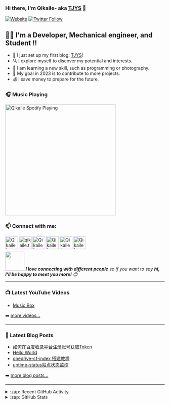 ### Hi there, I'm Qikaile- aka [TJYS][website] 👋

[![Website](https://img.shields.io/website?label=qikaile.tk&style=for-the-badge&url=https%3A%2F%2Fcodestackr.com)](https://qikaile.tk)
[![Twitter Follow](https://img.shields.io/twitter/follow/qikaile?color=1DA1F2&logo=twitter&style=for-the-badge)](https://twitter.com/intent/follow?original_referer=https%3A%2F%2Fgithub.com%2FcodeSTACKr&screen_name=qikaile)


## 👨‍💻 I'm a Developer, Mechanical engineer, and Student !!

- 🔭 I just set up my first blog: [TJYS][website]!
- 🔍 I explore myself to discover my potential and interests.
- 🌱 I am learning a new skill, such as programming or photography.
- 🎯 My goal in 2023 is to contribute to more projects.
- 💰 I save money to prepare for the future.


### 🎧 Music Playing 

[<img src="https://spotify.qikaile.tk/api/spotify" alt="Qikaile Spotify Playing" width="350" />](https://open.spotify.com/user/nalvfc5s1w552zttp8r4ya8jp)

### :mailbox: Connect with me:
[<img align="left" alt="Qikaile | Gmail" width="40px" src="https://img.icons8.com/bubbles/50/000000/gmail.png" />][gmail]
[<img align="left" alt="qikaile.tk" width="40px" src="https://img.icons8.com/bubbles/50/000000/earth-planet.png" />][website]
[<img align="left" alt="Qikaile | YouTube" width="40px" src="https://img.icons8.com/bubbles/50/000000/youtube.png" />][youtube]
[<img align="left" alt="Qikaile | Facebook" width="40px" src="https://img.icons8.com/bubbles/50/000000/facebook.png" />][facebook]
[<img align="left" alt="Qikaile | Twitter" width="40px" src="https://img.icons8.com/bubbles/50/000000/twitter-squared.png" />][twitter]
[<img align="left" alt="Qikaile | Instagram" width="40px" src="https://img.icons8.com/bubbles/50/000000/instagram.png" />][instagram]

<br />
<br />


<img src="https://media.giphy.com/media/LnQjpWaON8nhr21vNW/giphy.gif" width="60"> <em><b>I love connecting with different people</b> so if you want to say <b>hi, I'll be happy to meet you more!</b> 😊</em>

---

### 📺 Latest YouTube Videos

<!-- YOUTUBE:START -->
- [Music Box](https://www.youtube.com/watch?v=0iHvQjwq3x8)
<!-- YOUTUBE:END -->

➡️ [more videos...](https://youtube.com/channel/UCCY24D6Az4xT2XUHpqjHMpg)

---

### 📕 Latest Blog Posts

<!-- BLOG-POST-LIST:START -->
- [如何在百度收录平台注册账号获取Token](https://qikaile.tk/baidu-token.html)
- [Hello World](https://qikaile.tk/hello-world.html)
- [onedrive-cf-index 搭建教程](https://qikaile.tk/onedrive-cf-index-tutorial.html)
- [uptime-status站点状态监控](https://qikaile.tk/uptime-status.html)
<!-- BLOG-POST-LIST:END -->

➡️ [more blog posts...](https://www.qikaile.tk)

---
<details>
  <summary>:zap: Recent GitHub Activity</summary>
  
<!--START_SECTION:activity-->
1. 🎉 Merged PR [#1](https://github.com/Qikaile/Python-100-Days/pull/1) in [Qikaile/Python-100-Days](https://github.com/Qikaile/Python-100-Days)
2. 💪 Opened PR [#1](https://github.com/Qikaile/Python-100-Days/pull/1) in [Qikaile/Python-100-Days](https://github.com/Qikaile/Python-100-Days)
3. 🎉 Merged PR [#1](https://github.com/Qikaile/OneManager-php/pull/1) in [Qikaile/OneManager-php](https://github.com/Qikaile/OneManager-php)
4. 💪 Opened PR [#1](https://github.com/Qikaile/OneManager-php/pull/1) in [Qikaile/OneManager-php](https://github.com/Qikaile/OneManager-php)
5. 💪 Opened PR [#51](https://github.com/js-cool/js.cool/pull/51) in [js-cool/js.cool](https://github.com/js-cool/js.cool)
<!--END_SECTION:activity-->

</details>
<details>
  <summary>:zap: GitHub Stats</summary>

<img height="180em" src="https://github-readme-stats.tjys.ml/api?username=qikaile&show_icons=true&hide_border=true" />
<img height="180em" src="https://github-readme-stats.tjys.ml/api/top-langs/?username=qikaile&exclude_repo=KNN-Image-Classification&show_icons=true&hide_border=true&layout=compact&langs_count=8"/>
<p><img align="center" src="https://github-readme-streak-stats.herokuapp.com/?user=qikaile&" alt="qikaile" /></p>
</details>

[website]: https://blog.qikaile.tk
[gmail]: mailto:admin@qikaile.tk
[facebook]: https://facebook.com/qikaile
[twitter]: https://twitter.com/qikaile
[youtube]: https://youtube.com/channel/UCCY24D6Az4xT2XUHpqjHMpg
[instagram]: https://instagram.com/qkailei
